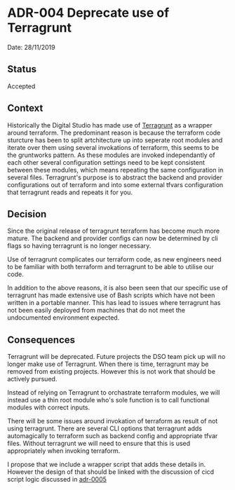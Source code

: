 # ADR-004 Deprecate use of Terragrunt

Date: 28/11/2019

## Status

Accepted

## Context

Historically the Digital Studio has made use of
[Terragrunt](https://github.com/gruntwork-io/terragrunt) as a wrapper around
terraform. The predominant reason is because the terraform code sturcture has
been to split artchitecture up into seperate root modules and iterate over them
using several invokations of terraform, this seems to be the gruntworks pattern.
As these modules are invoked independantly of each other several configuration
settings need to be kept consistent between these modules, which means repeating
the same configuration in several files. Terragrunt's purpose is to abstract the
backend and provider configurations out of terraform and into some external
tfvars configuration that terragrunt reads and repeats it for you.

## Decision

Since the original release of terragrunt terraform has become much more mature.
The backend and provider configs can now be determined by cli flags so having
terragrunt is no longer necessary.

Use of terragrunt complicates our terraform code, as new engineers need to be
familiar with both terraform and terragrunt to be able to utilise our code.

In addition to the above reasons, it is also been seen that our specific use
of terragrunt has made extensive use of Bash scripts which have not been written
in a portable manner. This has lead to issues where terragrunt has not been
easily deployed from machines that do not meet the undocumented environment
expected.

## Consequences

Terragrunt will be deprecated. Future projects the DSO team pick up will no
longer make use of Terragrunt. When there is time, terragrunt may be removed
from existing projects. However this is not work that should be actively
pursued.

Instead of relying on Terragrunt to orchastrate terraform modules, we will
instead use a thin root module who's sole function is to call functional modules
with correct inputs.

There will be some issues around invokation of terraform as result of not using
terragrunt. There are several CLI options that terragrunt adds automagically to
terraform such as backend config and appropriate tfvar files. Without terragrunt
we will need to ensure that this is used appropriately when invoking terraform.

I propose that we include a wrapper script that adds these details in. However
the design of that should be linked with the discussion of cicd script logic
discussed in [adr-0005](./0005-Keep-build-and-release-automation-code-in-project-repos.md)
